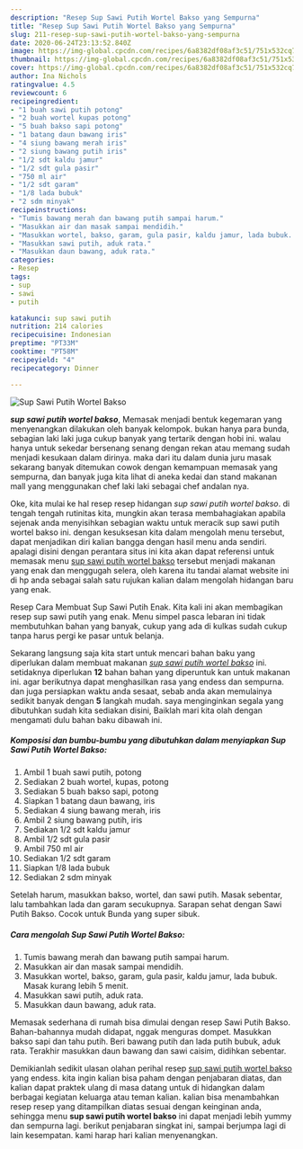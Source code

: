 ```yaml
---
description: "Resep Sup Sawi Putih Wortel Bakso yang Sempurna"
title: "Resep Sup Sawi Putih Wortel Bakso yang Sempurna"
slug: 211-resep-sup-sawi-putih-wortel-bakso-yang-sempurna
date: 2020-06-24T23:13:52.840Z
image: https://img-global.cpcdn.com/recipes/6a8382df08af3c51/751x532cq70/sup-sawi-putih-wortel-bakso-foto-resep-utama.jpg
thumbnail: https://img-global.cpcdn.com/recipes/6a8382df08af3c51/751x532cq70/sup-sawi-putih-wortel-bakso-foto-resep-utama.jpg
cover: https://img-global.cpcdn.com/recipes/6a8382df08af3c51/751x532cq70/sup-sawi-putih-wortel-bakso-foto-resep-utama.jpg
author: Ina Nichols
ratingvalue: 4.5
reviewcount: 6
recipeingredient:
- "1 buah sawi putih potong"
- "2 buah wortel kupas potong"
- "5 buah bakso sapi potong"
- "1 batang daun bawang iris"
- "4 siung bawang merah iris"
- "2 siung bawang putih iris"
- "1/2 sdt kaldu jamur"
- "1/2 sdt gula pasir"
- "750 ml air"
- "1/2 sdt garam"
- "1/8 lada bubuk"
- "2 sdm minyak"
recipeinstructions:
- "Tumis bawang merah dan bawang putih sampai harum."
- "Masukkan air dan masak sampai mendidih."
- "Masukkan wortel, bakso, garam, gula pasir, kaldu jamur, lada bubuk. Masak kurang lebih 5 menit."
- "Masukkan sawi putih, aduk rata."
- "Masukkan daun bawang, aduk rata."
categories:
- Resep
tags:
- sup
- sawi
- putih

katakunci: sup sawi putih 
nutrition: 214 calories
recipecuisine: Indonesian
preptime: "PT33M"
cooktime: "PT58M"
recipeyield: "4"
recipecategory: Dinner

---
```



![Sup Sawi Putih Wortel Bakso](https://img-global.cpcdn.com/recipes/6a8382df08af3c51/751x532cq70/sup-sawi-putih-wortel-bakso-foto-resep-utama.jpg)

<b><i>sup sawi putih wortel bakso</i></b>, Memasak menjadi bentuk kegemaran yang menyenangkan dilakukan oleh banyak kelompok. bukan hanya para bunda, sebagian laki laki juga cukup banyak yang tertarik dengan hobi ini. walau hanya untuk sekedar bersenang senang dengan rekan atau memang sudah menjadi kesukaan dalam dirinya. maka dari itu dalam dunia juru masak sekarang banyak ditemukan cowok dengan kemampuan memasak yang sempurna, dan banyak juga kita lihat di aneka kedai dan stand makanan mall yang menggunakan chef laki laki sebagai chef andalan nya.

Oke, kita mulai ke hal resep resep hidangan <i>sup sawi putih wortel bakso</i>. di tengah tengah rutinitas kita, mungkin akan terasa membahagiakan apabila sejenak anda menyisihkan sebagian waktu untuk meracik sup sawi putih wortel bakso ini. dengan kesuksesan kita dalam mengolah menu tersebut, dapat menjadikan diri kalian bangga dengan hasil menu anda sendiri. apalagi disini dengan perantara situs ini kita akan dapat referensi untuk memasak menu <u>sup sawi putih wortel bakso</u> tersebut menjadi makanan yang enak dan menggugah selera, oleh karena itu tandai alamat website ini di hp anda sebagai salah satu rujukan kalian dalam mengolah hidangan baru yang enak.

Resep Cara Membuat Sup Sawi Putih Enak. Kita kali ini akan membagikan resep sup sawi putih yang enak. Menu simpel pasca lebaran ini tidak membutuhkan bahan yang banyak, cukup yang ada di kulkas sudah cukup tanpa harus pergi ke pasar untuk belanja.


Sekarang langsung saja kita start untuk mencari bahan baku yang diperlukan dalam membuat makanan <u><i>sup sawi putih wortel bakso</i></u> ini. setidaknya diperlukan <b>12</b> bahan bahan yang diperuntuk kan untuk makanan ini. agar berikutnya dapat menghasilkan rasa yang endess dan sempurna. dan juga persiapkan waktu anda sesaat, sebab anda akan memulainya sedikit banyak dengan <b>5</b> langkah mudah. saya menginginkan segala yang dibutuhkan sudah kita sediakan disini, Baiklah mari kita olah dengan mengamati dulu bahan baku dibawah ini.

<!--inarticleads1-->

##### Komposisi dan bumbu-bumbu yang dibutuhkan dalam menyiapkan Sup Sawi Putih Wortel Bakso:

1. Ambil 1 buah sawi putih, potong
1. Sediakan 2 buah wortel, kupas, potong
1. Sediakan 5 buah bakso sapi, potong
1. Siapkan 1 batang daun bawang, iris
1. Sediakan 4 siung bawang merah, iris
1. Ambil 2 siung bawang putih, iris
1. Sediakan 1/2 sdt kaldu jamur
1. Ambil 1/2 sdt gula pasir
1. Ambil 750 ml air
1. Sediakan 1/2 sdt garam
1. Siapkan 1/8 lada bubuk
1. Sediakan 2 sdm minyak


Setelah harum, masukkan bakso, wortel, dan sawi putih. Masak sebentar, lalu tambahkan lada dan garam secukupnya. Sarapan sehat dengan Sawi Putih Bakso. Cocok untuk Bunda yang super sibuk. 

<!--inarticleads2-->

##### Cara mengolah Sup Sawi Putih Wortel Bakso:

1. Tumis bawang merah dan bawang putih sampai harum.
1. Masukkan air dan masak sampai mendidih.
1. Masukkan wortel, bakso, garam, gula pasir, kaldu jamur, lada bubuk. Masak kurang lebih 5 menit.
1. Masukkan sawi putih, aduk rata.
1. Masukkan daun bawang, aduk rata.


Memasak sederhana di rumah bisa dimulai dengan resep Sawi Putih Bakso. Bahan-bahannya mudah didapat, nggak menguras dompet. Masukkan bakso sapi dan tahu putih. Beri bawang putih dan lada putih bubuk, aduk rata. Terakhir masukkan daun bawang dan sawi caisim, didihkan sebentar. 

Demikianlah sedikit ulasan olahan perihal resep <u>sup sawi putih wortel bakso</u> yang endess. kita ingin kalian bisa paham dengan penjabaran diatas, dan kalian dapat praktek ulang di masa datang untuk di hidangkan dalam berbagai kegiatan keluarga atau teman kalian. kalian bisa menambahkan resep resep yang ditampilkan diatas sesuai dengan keinginan anda, sehingga menu <b>sup sawi putih wortel bakso</b> ini dapat menjadi lebih yummy dan sempurna lagi. berikut penjabaran singkat ini, sampai berjumpa lagi di lain kesempatan. kami harap hari kalian menyenangkan.
